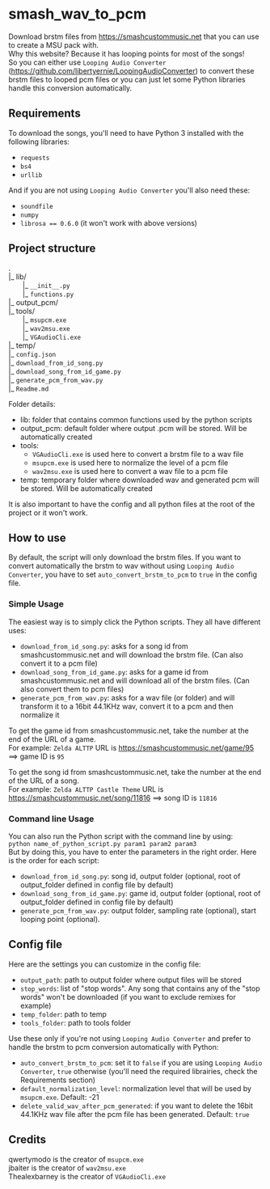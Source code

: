 # smash_wav_to_pcm

Download brstm files from https://smashcustommusic.net that you can use to create a MSU pack with.  
Why this website? Because it has looping points for most of the songs!  
So you can either use `Looping Audio Converter` (https://github.com/libertyernie/LoopingAudioConverter) to convert these brstm files to looped pcm files or you can just let some Python libraries handle this conversion automatically.  


## Requirements
To download the songs, you'll need to have Python 3 installed with the following libraries:
* `requests`
* `bs4`
* `urllib`

And if you are not using `Looping Audio Converter` you'll also need these:
* `soundfile`
* `numpy`
* `librosa == 0.6.0` (it won't work with above versions)


## Project structure
.  
|_ lib/  
  |_ `__init__.py`  
  |_ `functions.py`   
|_ output_pcm/  
|_ tools/  
  |_ `msupcm.exe`  
  |_ `wav2msu.exe`  
  |_ `VGAudioCli.exe`  
|_ temp/  
|_ `config.json`  
|_ `download_from_id_song.py`  
|_ `download_song_from_id_game.py`  
|_ `generate_pcm_from_wav.py`  
|_ `Readme.md`  

Folder details:
* lib: folder that contains common functions used by the python scripts
* output_pcm: default folder where output .pcm will be stored. Will be automatically created
* tools:
  * `VGAudioCli.exe` is used here to convert a brstm file to a wav file
  * `msupcm.exe` is used here to normalize the level of a pcm file
  * `wav2msu.exe` is used here to convert a wav file to a pcm file
* temp: temporary folder where downloaded wav and generated pcm will be stored. Will be automatically created

It is also important to have the config and all python files at the root of the project or it won't work.


## How to use
By default, the script will only download the brstm files. If you want to convert automatically the brstm to wav without using `Looping Audio Converter`, you have to set `auto_convert_brstm_to_pcm` to `true` in the config file.  

### Simple Usage
The easiest way is to simply click the Python scripts. They all have different uses:
* `download_from_id_song.py`: asks for a song id from smashcustommusic.net and will download the brstm file. (Can also convert it to a pcm file)
* `download_song_from_id_game.py`: asks for a game id from smashcustommusic.net and will download all of the brstm files. (Can also convert them to pcm files)
* `generate_pcm_from_wav.py`: asks for a wav file (or folder) and will transform it to a 16bit 44.1KHz wav, convert it to a pcm and then normalize it

To get the game id from smashcustommusic.net, take the number at the end of the URL of a game.  
For example: `Zelda ALTTP` URL is https://smashcustommusic.net/game/95 ==> game ID is `95`

To get the song id from smashcustommusic.net, take the number at the end of the URL of a song.  
For example: `Zelda ALTTP Castle Theme` URL is https://smashcustommusic.net/song/11816 ==> song ID is `11816`

### Command line Usage
You can also run the Python script with the command line by using:  
`python name_of_python_script.py param1 param2 param3`  
But by doing this, you have to enter the parameters in the right order. Here is the order for each script:
* `download_from_id_song.py`: song id, output folder (optional, root of output_folder defined in config file by default)
* `download_song_from_id_game.py`: game id, output folder (optional, root of output_folder defined in config file by default)
* `generate_pcm_from_wav.py`: output folder, sampling rate (optional), start looping point (optional).


## Config file
Here are the settings you can customize in the config file:
* `output_path`: path to output folder where output files will be stored
* `stop_words`: list of "stop words". Any song that contains any of the "stop words" won't be downloaded (if you want to exclude remixes for example)
* `temp_folder`: path to temp
* `tools_folder`: path to tools folder

Use these only if you're not using `Looping Audio Converter` and prefer to handle the brstm to pcm conversion automatically with Python: 
* `auto_convert_brstm_to_pcm`: set it to `false` if you are using `Looping Audio Converter`, `true` otherwise (you'll need the required librairies, check the Requirements section)
* `default_normalization_level`: normalization level that will be used by `msupcm.exe`. Default: -21
* `delete_valid_wav_after_pcm_generated`: if you want to delete the 16bit 44.1KHz wav file after the pcm file has been generated. Default: `true`


## Credits
qwertymodo is the creator of `msupcm.exe`  
jbaiter is the creator of `wav2msu.exe`  
Thealexbarney is the creator of `VGAudioCli.exe`